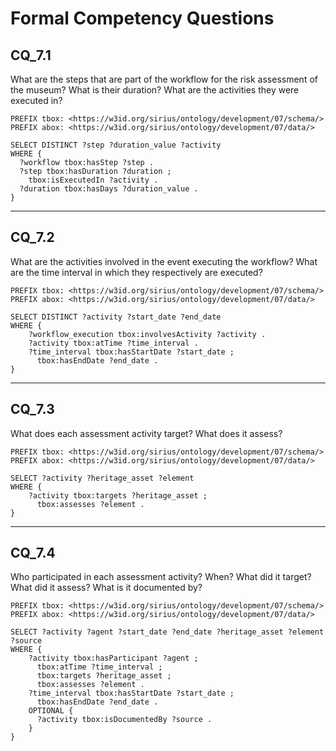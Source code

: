 # Formal Competency Questions
## CQ_7.1
What are the steps that are part of the workflow for the risk assessment of the museum? What is their duration? What are the activities they were executed in?

```SPARQL
PREFIX tbox: <https://w3id.org/sirius/ontology/development/07/schema/>
PREFIX abox: <https://w3id.org/sirius/ontology/development/07/data/>

SELECT DISTINCT ?step ?duration_value ?activity
WHERE {
  ?workflow tbox:hasStep ?step .
  ?step tbox:hasDuration ?duration ;
    tbox:isExecutedIn ?activity .
  ?duration tbox:hasDays ?duration_value .
}
```

***

## CQ_7.2
What are the activities involved in the event executing the workflow? What are the time interval in which they respectively are executed?

```SPARQL
PREFIX tbox: <https://w3id.org/sirius/ontology/development/07/schema/>
PREFIX abox: <https://w3id.org/sirius/ontology/development/07/data/>

SELECT DISTINCT ?activity ?start_date ?end_date
WHERE {
    ?workflow_execution tbox:involvesActivity ?activity .
    ?activity tbox:atTime ?time_interval .
    ?time_interval tbox:hasStartDate ?start_date ;
      tbox:hasEndDate ?end_date .
}
```

***

## CQ_7.3
What does each assessment activity target? What does it assess?

```SPARQL
PREFIX tbox: <https://w3id.org/sirius/ontology/development/07/schema/>
PREFIX abox: <https://w3id.org/sirius/ontology/development/07/data/>

SELECT ?activity ?heritage_asset ?element
WHERE {
    ?activity tbox:targets ?heritage_asset ;
      tbox:assesses ?element .
}
```

***

## CQ_7.4
Who participated in each assessment activity? When? What did it target? What did it assess? What is it documented by?

```SPARQL
PREFIX tbox: <https://w3id.org/sirius/ontology/development/07/schema/>
PREFIX abox: <https://w3id.org/sirius/ontology/development/07/data/>

SELECT ?activity ?agent ?start_date ?end_date ?heritage_asset ?element ?source
WHERE {
    ?activity tbox:hasParticipant ?agent ;
      tbox:atTime ?time_interval ;
      tbox:targets ?heritage_asset ;
      tbox:assesses ?element .
    ?time_interval tbox:hasStartDate ?start_date ;
      tbox:hasEndDate ?end_date .
    OPTIONAL {
      ?activity tbox:isDocumentedBy ?source .
    }
}
```